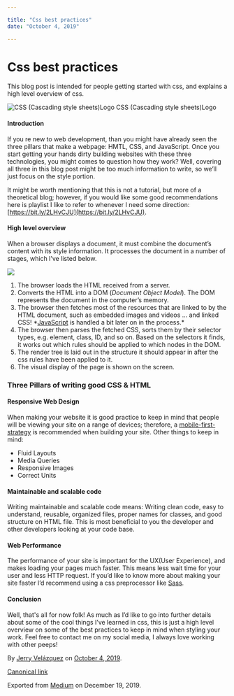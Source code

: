 ```yaml
---

title: "Css best practices"
date: "October 4, 2019"

---
```

# Css best practices

This blog post is intended for people getting started with css, and explains a high level overview of css.

![CSS (Cascading style sheets)Logo](https://cdn-images-1.medium.com/max/800/0*v59dLJr-6p2LiPsG.jpg)
CSS (Cascading style sheets)Logo

#### **Introduction**

If you re new to web development, than you might have already seen the three pillars that make a webpage: HMTL, CSS, and JavaScript. Once you start getting your hands dirty building websites with these three technologies, you might comes to question how they work? Well, covering all three in this blog post might be too much information to write, so we’ll just focus on the style portion.

It might be worth mentioning that this is not a tutorial, but more of a theoretical blog; however, if you would like some good recommendations here is playlist I like to refer to whenever I need some direction: [https://bit.ly/2LHvCJU](https://bit.ly/2LHvCJU).

#### High level overview

When a browser displays a document, it must combine the document’s content with its style information. It processes the document in a number of stages, which I’ve listed below.

![](https://cdn-images-1.medium.com/max/600/0*ClT1ipRrA-pPwvPF.png)

1.  The browser loads the HTML received from a server.
2.  Converts the HTML into a DOM (_Document Object Model_). The DOM represents the document in the computer’s memory.
3.  The browser then fetches most of the resources that are linked to by the HTML document, such as embedded images and videos … and linked CSS! \*[JavaScript](https://www.thoughtco.com/javascript-execution-order-2037518) is handled a bit later on in the process.\*
4.  The browser then parses the fetched CSS, sorts them by their selector types, e.g. element, class, ID, and so on. Based on the selectors it finds, it works out which rules should be applied to which nodes in the DOM.
5.  The render tree is laid out in the structure it should appear in after the css rules have been applied to it.
6.  The visual display of the page is shown on the screen.

### Three Pillars of writing good CSS & HTML

#### Responsive Web Design

When making your website it is good practice to keep in mind that people will be viewing your site on a range of devices; therefore, a [mobile-first-strategy](https://www.investopedia.com/terms/m/mobile-first-strategy.asp) is recommended when building your site. Other things to keep in mind:

*   Fluid Layouts
*   Media Queries
*   Responsive Images
*   Correct Units

#### Maintainable and scalable code

Writing maintainable and scalable code means: Writing clean code, easy to understand, reusable, organized files, proper names for classes, and good structure on HTML file. This is most beneficial to you the developer and other developers looking at your code base.

#### Web Performance

The performance of your site is important for the UX(User Experience), and makes loading your pages much faster. This means less wait time for your user and less HTTP request. If you’d like to know more about making your site faster I’d recommend using a css preprocessor like [Sass](https://sass-lang.com/guide).

#### Conclusion

Well, that's all for now folk! As much as I’d like to go into further details about some of the cool things I’ve learned in css, this is just a high level overview on some of the best practices to keep in mind when styling your work. Feel free to contact me on my social media, I always love working with other peeps!

By [Jerry Velázquez](https://medium.com/@jvr572) on [October 4, 2019](https://medium.com/p/7ade1fcd930b).

[Canonical link](https://medium.com/@jvr572/css-best-practices-7ade1fcd930b)

Exported from [Medium](https://medium.com) on December 19, 2019.